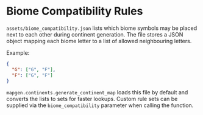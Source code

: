 # Biome Compatibility Rules

`assets/biome_compatibility.json` lists which biome symbols may be placed next
 to each other during continent generation.  The file stores a JSON object mapping
 each biome letter to a list of allowed neighbouring letters.

Example:

```json
{
  "G": ["G", "F"],
  "F": ["G", "F"]
}
```

`mapgen.continents.generate_continent_map` loads this file by default and
converts the lists to sets for faster lookups.  Custom rule sets can be supplied
via the ``biome_compatibility`` parameter when calling the function.
